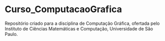 # Curso_ComputacaoGrafica
Repositório criado para a disciplina de Computação Gráfica, ofertada pelo Instituto de Ciências Matemáticas e Computação, Universidade de São Paulo.
